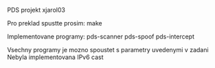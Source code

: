 PDS projekt
xjarol03


Pro preklad spustte prosim: make

Implementovane programy:
pds-scanner
pds-spoof
pds-intercept

Vsechny programy je mozno spoustet s parametry uvedenymi v zadani
Nebyla implementovana IPv6 cast